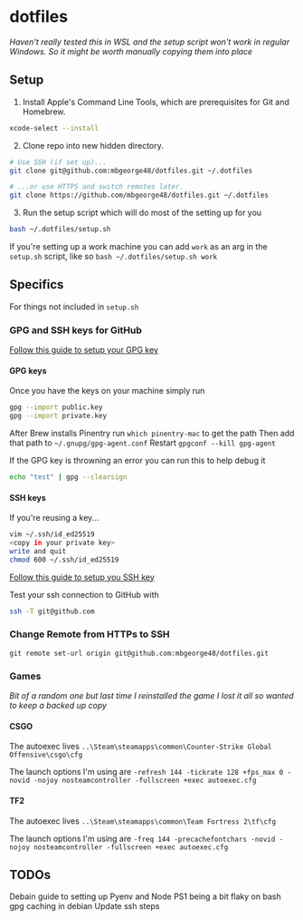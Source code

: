 # dotfiles

_Haven't really tested this in WSL and the setup script won't work in regular Windows. So it might be worth manually copying them into place_

## Setup

1. Install Apple's Command Line Tools, which are prerequisites for Git and Homebrew.

```sh
xcode-select --install
```

2. Clone repo into new hidden directory.

```sh
# Use SSH (if set up)...
git clone git@github.com:mbgeorge48/dotfiles.git ~/.dotfiles

# ...or use HTTPS and switch remotes later.
git clone https://github.com/mbgeorge48/dotfiles.git ~/.dotfiles
```

3. Run the setup script which will do most of the setting up for you

```sh
bash ~/.dotfiles/setup.sh
```

If you're setting up a work machine you can add `work` as an arg in the `setup.sh` script, like so `bash ~/.dotfiles/setup.sh work`

## Specifics

For things not included in `setup.sh`

### GPG and SSH keys for GitHub

[Follow this guide to setup your GPG key](https://docs.github.com/en/authentication/managing-commit-signature-verification/adding-a-gpg-key-to-your-github-account)

#### GPG keys

Once you have the keys on your machine simply run

```bash
gpg --import public.key
gpg --import private.key
```

After Brew installs Pinentry run `which pinentry-mac` to get the path
Then add that path to `~/.gnupg/gpg-agent.conf`
Restart `gpgconf --kill gpg-agent`

If the GPG key is throwning an error you can run this to help debug it

```sh
echo "test" | gpg --clearsign
```

#### SSH keys

If you're reusing a key...

```sh
vim ~/.ssh/id_ed25519
<copy in your private key>
write and quit
chmod 600 ~/.ssh/id_ed25519
```

[Follow this guide to setup you SSH key](https://docs.github.com/en/authentication/connecting-to-github-with-ssh/adding-a-new-ssh-key-to-your-github-account)

Test your ssh connection to GitHub with

```sh
ssh -T git@github.com
```

### Change Remote from HTTPs to SSH

`git remote set-url origin git@github.com:mbgeorge48/dotfiles.git`

### Games

_Bit of a random one but last time I reinstalled the game I lost it all so wanted to keep a backed up copy_

#### CSGO

The autoexec lives `..\Steam\steamapps\common\Counter-Strike Global Offensive\csgo\cfg`

The launch options I'm using are `-refresh 144 -tickrate 128 +fps_max 0 -novid -nojoy nosteamcontroller -fullscreen +exec autoexec.cfg`

#### TF2

The autoexec lives `..\Steam\steamapps\common\Team Fortress 2\tf\cfg`

The launch options I'm using are `-freq 144 -precachefontchars -novid -nojoy nosteamcontroller -fullscreen +exec autoexec.cfg`

## TODOs

Debain guide to setting up Pyenv and Node
PS1 being a bit flaky on bash
gpg caching in debian
Update ssh steps
